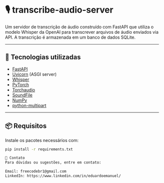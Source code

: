 # 🎙️ transcribe-audio-server

Um servidor de transcrição de áudio construído com FastAPI que utiliza o modelo Whisper da OpenAI para transcrever arquivos de áudio enviados via API. A transcrição é armazenada em um banco de dados SQLite.

---

## 🚀 Tecnologias utilizadas

- [FastAPI](https://fastapi.tiangolo.com/)
- [Uvicorn](https://www.uvicorn.org/) (ASGI server)
- [Whisper](https://github.com/openai/whisper)
- [PyTorch](https://pytorch.org/)
- [Torchaudio](https://pytorch.org/audio/)
- [SoundFile](https://pysoundfile.readthedocs.io/)
- [NumPy](https://numpy.org/)
- [python-multipart](https://andrew-d.github.io/python-multipart/)

---

## 📦 Requisitos

Instale os pacotes necessários com:

```bash
pip install -r requirements.txt

📧 Contato
Para dúvidas ou sugestões, entre em contato:

Email: freecodebr1@gmail.com
LinkedIn: https://www.linkedin.com/in/eduardoemanuel/
